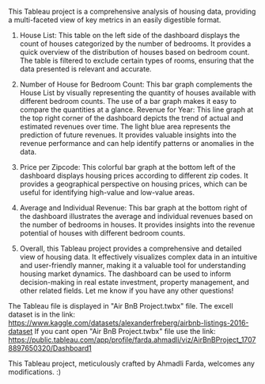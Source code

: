 This Tableau project is a comprehensive analysis of housing data, providing a multi-faceted view of key metrics in an easily digestible format.

1. House List: This table on the left side of the dashboard displays the count of houses categorized by the number of bedrooms. It provides a quick overview of the distribution of houses based on bedroom count. The table is filtered to exclude certain types of rooms, ensuring that the data presented is relevant and accurate.
  
2. Number of House for Bedroom Count: This bar graph complements the House List by visually representing the quantity of houses available with different bedroom counts. The use of a bar graph makes it easy to compare the quantities at a glance.
Revenue for Year: This line graph at the top right corner of the dashboard depicts the trend of actual and estimated revenues over time. The light blue area represents the prediction of future revenues. It provides valuable insights into the revenue performance and can help identify patterns or anomalies in the data.

3. Price per Zipcode: This colorful bar graph at the bottom left of the dashboard displays housing prices according to different zip codes. It provides a geographical perspective on housing prices, which can be useful for identifying high-value and low-value areas.

4. Average and Individual Revenue: This bar graph at the bottom right of the dashboard illustrates the average and individual revenues based on the number of bedrooms in houses. It provides insights into the revenue potential of houses with different bedroom counts.
  
5. Overall, this Tableau project provides a comprehensive and detailed view of housing data. It effectively visualizes complex data in an intuitive and user-friendly manner, making it a valuable tool for understanding housing market dynamics. The dashboard can be used to inform decision-making in real estate investment, property management, and other related fields. Let me know if you have any other questions!

The Tableau file is displayed in "Air BnB Project.twbx" file.
The excell dataset is in the link: https://www.kaggle.com/datasets/alexanderfreberg/airbnb-listings-2016-dataset 
If you cant open "Air BnB Project.twbx" file use the link: https://public.tableau.com/app/profile/farda.ahmadli/viz/AirBnBProject_17078897650320/Dashboard1

This Tableau project, meticulously crafted by Ahmadli Farda, welcomes any modifications. :)
